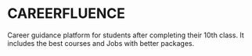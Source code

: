 # CAREERFLUENCE
Career guidance platform for students after completing their 10th class. It includes the best courses and Jobs with better packages.
